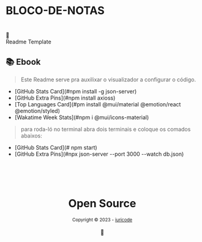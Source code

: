 # BLOCO-DE-NOTAS<h1 align="center">
📄<br>Readme Template
</h1>

## 📚 Ebook

> Este Readme serve pra auxilixar o visualizador a configurar o código.
> 
-   [GitHub Stats Card](#npm install -g json-server)
-   [GitHub Extra Pins](#npm install axioss)
-   [Top Languages Card](#pm install @mui/material @emotion/react @emotion/styled)
-   [Wakatime Week Stats](#npm i @mui/icons-material)

  


> para roda-ló no terminal abra dois terminais e coloque os comados abaixos:

-   [GitHub Stats Card](# npm start)
-   [GitHub Extra Pins](#npx json-server --port 3000 --watch db.json)


<div align="center">
  <br/>
  <br/>
  <br/>
    <div>
      <h1>Open Source</h1>
      <sub>Copyright © 2023 - <a href="https://github.com/iuricode">iuricode</sub></a>
    </div>
    <br/>
    💖
</div>
